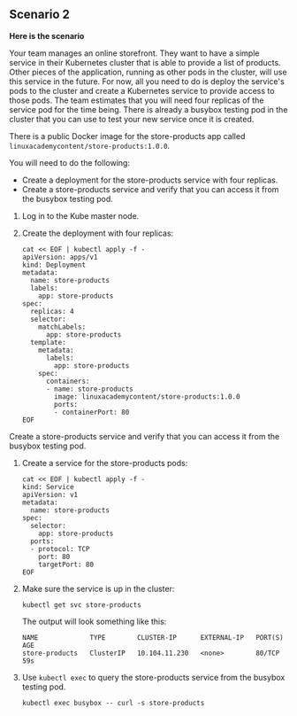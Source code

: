 ## Scenario 2

**Here is the scenario**

Your team manages an online storefront. They want to have a simple service in their Kubernetes cluster that is able to provide a list of products. Other pieces of the application, running as other pods in the cluster, will use this service in the future. For now, all you need to do is deploy the service's pods to the cluster and create a Kubernetes service to provide access to those pods. The team estimates that you will need four replicas of the service pod for the time being. There is already a busybox testing pod in the cluster that you can use to test your new service once it is created.

There is a public Docker image for the store-products app called  `linuxacademycontent/store-products:1.0.0`.

You will need to do the following:

-   Create a deployment for the store-products service with four replicas.
-   Create a store-products service and verify that you can access it from the busybox testing pod.



1.  Log in to the Kube master node.
2.  Create the deployment with four replicas:
    
    ```
    cat << EOF | kubectl apply -f -
    apiVersion: apps/v1
    kind: Deployment
    metadata:
      name: store-products
      labels:
        app: store-products
    spec:
      replicas: 4
      selector:
        matchLabels:
          app: store-products
      template:
        metadata:
          labels:
            app: store-products
        spec:
          containers:
          - name: store-products
            image: linuxacademycontent/store-products:1.0.0
            ports:
            - containerPort: 80
    EOF
    ```
    

Create a store-products service and verify that you can access it from the busybox testing pod.

1.  Create a service for the store-products pods:
    
    ```
    cat << EOF | kubectl apply -f -
    kind: Service
    apiVersion: v1
    metadata:
      name: store-products
    spec:
      selector:
        app: store-products
      ports:
      - protocol: TCP
        port: 80
        targetPort: 80
    EOF
    ```
    
2.  Make sure the service is up in the cluster:
    
    ```
    kubectl get svc store-products
    ```
    
    The output will look something like this:
    
    ```
    NAME             TYPE        CLUSTER-IP      EXTERNAL-IP   PORT(S)   AGE
    store-products   ClusterIP   10.104.11.230   <none>        80/TCP    59s
    ```
    
3.  Use  `kubectl exec`  to query the store-products service from the busybox testing pod.
    
    ```
    kubectl exec busybox -- curl -s store-products
    ```